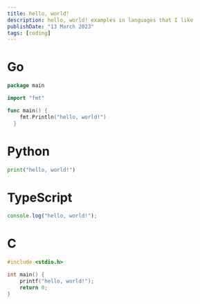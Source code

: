 ```yaml
---
title: hello, world!
description: hello, world! examples in languages that I like
publishDate: "13 March 2023"
tags: [coding]
---
```



# Go

```go
package main

import "fmt"

func main() {
    fmt.Println("hello, world!")
  }
```

# Python

```py
print("hello, world!")
```

# TypeScript

```ts
console.log("hello, world!");
```

# C
```c
#include <stdio.h>

int main() {
    printf("hello, world!");
    return 0;
}
```
